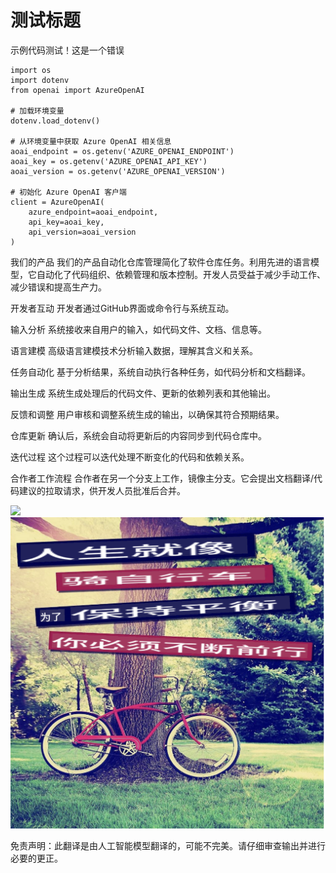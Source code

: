 # 测试标题

示例代码测试！这是一个错误
```
import os
import dotenv
from openai import AzureOpenAI

# 加载环境变量
dotenv.load_dotenv()

# 从环境变量中获取 Azure OpenAI 相关信息
aoai_endpoint = os.getenv('AZURE_OPENAI_ENDPOINT')
aoai_key = os.getenv('AZURE_OPENAI_API_KEY')
aoai_version = os.getenv('AZURE_OPENAI_VERSION')

# 初始化 Azure OpenAI 客户端
client = AzureOpenAI(
    azure_endpoint=aoai_endpoint,
    api_key=aoai_key,
    api_version=aoai_version
)
```

我们的产品
我们的产品自动化仓库管理简化了软件仓库任务。利用先进的语言模型，它自动化了代码组织、依赖管理和版本控制。开发人员受益于减少手动工作、减少错误和提高生产力。

开发者互动
开发者通过GitHub界面或命令行与系统互动。

输入分析
系统接收来自用户的输入，如代码文件、文档、信息等。

语言建模
高级语言建模技术分析输入数据，理解其含义和关系。

任务自动化
基于分析结果，系统自动执行各种任务，如代码分析和文档翻译。

输出生成
系统生成处理后的代码文件、更新的依赖列表和其他输出。

反馈和调整
用户审核和调整系统生成的输出，以确保其符合预期结果。

仓库更新
确认后，系统会自动将更新后的内容同步到代码仓库中。

迭代过程
这个过程可以迭代处理不断变化的代码和依赖关系。

合作者工作流程
合作者在另一个分支上工作，镜像主分支。它会提出文档翻译/代码建议的拉取请求，供开发人员批准后合并。

![](https://upload.wikimedia.org/wikipedia/commons/thumb/7/77/Google_Images_2015_logo.svg/1200px-Google_Images_2015_logo.svg.png)
![](./translated_images/bicycle.e5987a077c36459b31452b5f6322a930fe95440ab29aeb9c7cbea92148cbe694.zh.png)


免责声明：此翻译是由人工智能模型翻译的，可能不完美。请仔细审查输出并进行必要的更正。